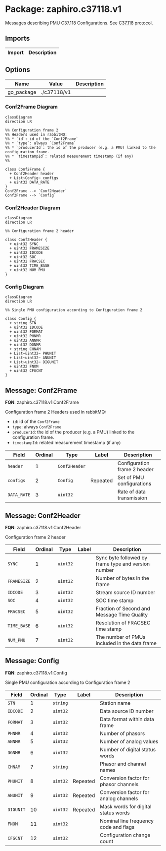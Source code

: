 # Package: zaphiro.c37118.v1

<!-- markdownlint-disable -->
Messages describing PMU C37.118 Configurations. 
See [C37.118](https://www.typhoon-hil.com/documentation/typhoon-hil-software-manual/References/c37_118_protocol.html)
protocol.



## Imports

| Import | Description |
|--------|-------------|



## Options

| Name       | Value       | Description |
|------------|-------------|-------------|
| go_package | ./c37118/v1 |             |




### Conf2Frame Diagram

```mermaid
classDiagram
direction LR

%% Configuration frame 2 
%% Headers used in rabbitMQ:
%% * `id`: id of the `Conf2Frame`
%% * `type`: always `Conf2Frame`
%% * `producerId`: the id of the producer (e.g. a PMU) linked to the configuration frame.
%% * `timestampId`: related measurement timestamp (if any)
%% 

class Conf2Frame {
  + Conf2Header header
  + List~Config~ configs
  + uint32 DATA_RATE
}
Conf2Frame --> `Conf2Header`
Conf2Frame --> `Config`

```
### Conf2Header Diagram

```mermaid
classDiagram
direction LR

%% Configuration frame 2 header

class Conf2Header {
  + uint32 SYNC
  + uint32 FRAMESIZE
  + uint32 IDCODE
  + uint32 SOC
  + uint32 FRACSEC
  + uint32 TIME_BASE
  + uint32 NUM_PMU
}

```
### Config Diagram

```mermaid
classDiagram
direction LR

%% Single PMU configuration according to Configuration frame 2

class Config {
  + string STN
  + uint32 IDCODE
  + uint32 FORMAT
  + uint32 PHNMR
  + uint32 ANNMR
  + uint32 DGNMR
  + string CHNAM
  + List~uint32~ PHUNIT
  + List~uint32~ ANUNIT
  + List~uint32~ DIGUNIT
  + uint32 FNOM
  + uint32 CFGCNT
}

```

## Message: Conf2Frame

**FQN**: zaphiro.c37118.v1.Conf2Frame

Configuration frame 2 
Headers used in rabbitMQ:
* `id`: id of the `Conf2Frame`
* `type`: always `Conf2Frame`
* `producerId`: the id of the producer (e.g. a PMU) linked to the configuration frame.
* `timestampId`: related measurement timestamp (if any)



| Field       | Ordinal | Type          | Label    | Description                   |
|-------------|---------|---------------|----------|-------------------------------|
| `header`    | 1       | `Conf2Header` |          | Configuration frame 2 header  |
| `configs`   | 2       | `Config`      | Repeated | Set of PMU configurations     |
| `DATA_RATE` | 3       | `uint32`      |          | Rate of data transmission     |




## Message: Conf2Header

**FQN**: zaphiro.c37118.v1.Conf2Header

Configuration frame 2 header


| Field       | Ordinal | Type     | Label | Description                                          |
|-------------|---------|----------|-------|------------------------------------------------------|
| `SYNC`      | 1       | `uint32` |       | Sync byte followed by frame type and version number  |
| `FRAMESIZE` | 2       | `uint32` |       | Number of bytes in the frame                         |
| `IDCODE`    | 3       | `uint32` |       | Stream source ID number                              |
| `SOC`       | 4       | `uint32` |       | SOC time stamp                                       |
| `FRACSEC`   | 5       | `uint32` |       | Fraction of Second and Message Time Quality          |
| `TIME_BASE` | 6       | `uint32` |       | Resolution of FRACSEC time stamp                     |
| `NUM_PMU`   | 7       | `uint32` |       | The number of PMUs included in the data frame        |




## Message: Config

**FQN**: zaphiro.c37118.v1.Config

Single PMU configuration according to Configuration frame 2


| Field     | Ordinal | Type     | Label    | Description                            |
|-----------|---------|----------|----------|----------------------------------------|
| `STN`     | 1       | `string` |          | Station name                           |
| `IDCODE`  | 2       | `uint32` |          | Data source ID number                  |
| `FORMAT`  | 3       | `uint32` |          | Data format within data frame          |
| `PHNMR`   | 4       | `uint32` |          | Number of phasors                      |
| `ANNMR`   | 5       | `uint32` |          | Number of analog values                |
| `DGNMR`   | 6       | `uint32` |          | Number of digital status words         |
| `CHNAM`   | 7       | `string` |          | Phasor and channel names               |
| `PHUNIT`  | 8       | `uint32` | Repeated | Conversion factor for phasor channels  |
| `ANUNIT`  | 9       | `uint32` | Repeated | Conversion factor for analog channels  |
| `DIGUNIT` | 10      | `uint32` | Repeated | Mask words for digital status words    |
| `FNOM`    | 11      | `uint32` |          | Nominal line frequency code and flags  |
| `CFGCNT`  | 12      | `uint32` |          | Configuration change count             |






<!-- Created by: Proto Diagram Tool -->
<!-- https://github.com/GoogleCloudPlatform/proto-gen-md-diagrams -->
